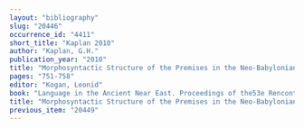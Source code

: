 ```yaml
---
layout: "bibliography"
slug: "20446"
occurrence_id: "4411"
short_title: "Kaplan 2010"
author: "Kaplan, G.H."
publication_year: "2010"
title: "Morphosyntactic Structure of the Premises in the Neo-Babylonian Laws."
pages: "751-758"
editor: "Kogan, Leonid"
book: "Language in the Ancient Near East. Proceedings of the53e Rencontre Assyriologique Internationale, Vol 1, Part 2, RAI 53 (Winona Lake)"
title: "Morphosyntactic Structure of the Premises in the Neo-Babylonian Laws."
previous_item: "20449"
---
```

